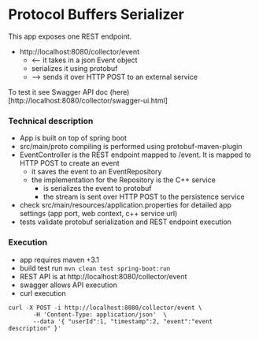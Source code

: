 # Protocol Buffers Serializer

This app exposes one REST endpoint. 

- http://localhost:8080/collector/event
    - <-- it takes in a json Event object 
    - serializes it using protobuf 
    - --> sends it over HTTP POST to an external service

To test it see Swagger API doc (here)[http://localhost:8080/collector/swagger-ui.html] 

### Technical description
- App is built on top of spring boot
- src/main/proto compiling is performed using protobuf-maven-plugin 
- EventController is the REST endpoint mapped to /event. It is mapped to HTTP POST to create an event
     * it saves the event to an EventRepository
     * the implementation for the Repository is the C++ service 
         * is serializes the event to protobuf
         * the stream is sent over HTTP POST to the persistence service
- check src/main/resources/application.properties for detailed app settings (app port, web context, c++ service url)
- tests validate protobuf serialization and REST endpoint execution

### Execution
- app requires maven +3.1
- build test run ```mvn clean test spring-boot:run```
- REST API is at http://localhost:8080/collector/event
- swagger allows API execution
- curl execution
```  
curl -X POST -i http://localhost:8080/collector/event \
       -H 'Content-Type: application/json'  \
       --data '{ "userId":1, "timestamp":2, "event":"event description" }' 
```

